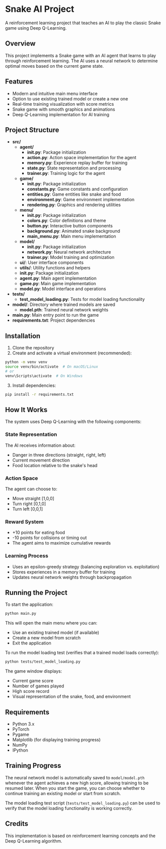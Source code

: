 # Snake AI Project

A reinforcement learning project that teaches an AI to play the classic Snake game using Deep Q-Learning.

## Overview

This project implements a Snake game with an AI agent that learns to play through reinforcement learning. The AI uses a neural network to determine optimal moves based on the current game state.

## Features

- Modern and intuitive main menu interface
- Option to use existing trained model or create a new one
- Real-time training visualization with score metrics
- Snake game with smooth graphics and animations
- Deep Q-Learning implementation for AI training

## Project Structure

- **src/**
  - **agent/**
    - **__init__.py**: Package initialization
    - **action.py**: Action space implementation for the agent
    - **memory.py**: Experience replay buffer for training
    - **state.py**: State representation and processing
    - **trainer.py**: Training logic for the agent
  - **game/**
    - **__init__.py**: Package initialization
    - **constants.py**: Game constants and configuration
    - **entities.py**: Game entities like snake and food
    - **environment.py**: Game environment implementation 
    - **rendering.py**: Graphics and rendering utilities
  - **menu/**
    - **__init__.py**: Package initialization
    - **colors.py**: Color definitions and theme
    - **button.py**: Interactive button components
    - **background.py**: Animated snake background
    - **main_menu.py**: Main menu implementation
  - **model/**
    - **__init__.py**: Package initialization
    - **network.py**: Neural network architecture
    - **trainer.py**: Model training and optimization
  - **ui/**: User interface components
  - **utils/**: Utility functions and helpers
  - **__init__.py**: Package initialization
  - **agent.py**: Main agent implementation
  - **game.py**: Main game implementation
  - **model.py**: Model interface and operations
- **tests/**
  - **test_model_loading.py**: Tests for model loading functionality
- **model/**: Directory where trained models are saved
  - **model.pth**: Trained neural network weights
- **main.py**: Main entry point to run the game
- **requirements.txt**: Project dependencies

## Installation

1. Clone the repository
2. Create and activate a virtual environment (recommended):

```bash
python -m venv venv
source venv/bin/activate  # On macOS/Linux
# or
venv\Scripts\activate  # On Windows
```

3. Install dependencies:

```bash
pip install -r requirements.txt
```

## How It Works

The system uses Deep Q-Learning with the following components:

### State Representation

The AI receives information about:

- Danger in three directions (straight, right, left)
- Current movement direction
- Food location relative to the snake's head

### Action Space

The agent can choose to:

- Move straight [1,0,0]
- Turn right [0,1,0]
- Turn left [0,0,1]

### Reward System

- +10 points for eating food
- -10 points for collisions or timing out
- The agent aims to maximize cumulative rewards

### Learning Process

- Uses an epsilon-greedy strategy (balancing exploration vs. exploitation)
- Stores experiences in a memory buffer for training
- Updates neural network weights through backpropagation

## Running the Project

To start the application:

```bash
python main.py
```

This will open the main menu where you can:
- Use an existing trained model (if available)
- Create a new model from scratch
- Exit the application

To run the model loading test (verifies that a trained model loads correctly):

```bash
python tests/test_model_loading.py
```

The game window displays:

- Current game score
- Number of games played
- High score record
- Visual representation of the snake, food, and environment

## Requirements

- Python 3.x
- PyTorch
- Pygame
- Matplotlib (for displaying training progress)
- NumPy
- IPython

## Training Progress

The neural network model is automatically saved to `model/model.pth` whenever the agent achieves a new high score, allowing training to be resumed later. When you start the game, you can choose whether to continue training an existing model or start from scratch.

The model loading test script (`tests/test_model_loading.py`) can be used to verify that the model loading functionality is working correctly.

## Credits

This implementation is based on reinforcement learning concepts and the Deep Q-Learning algorithm.
